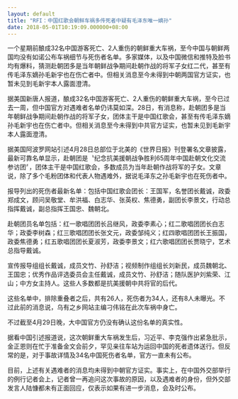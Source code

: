 ```yaml
---
layout: default
title: "RFI：中国红歌会朝鲜车祸多传死者中疑有毛泽东唯一嫡孙"
date: 2018-05-01T10:19:09.000000+08:00
---
```


一个星期前酿成32名中国游客死亡、2人重伤的朝鲜重大车祸，至今中国与朝鲜两国均没有如诺公布车祸细节与死伤者名单。多家媒体，以及中国微信和推特及脸书均有爆料，猜测赴朝团多是当年朝鲜战争期间赴朝作战的将军子女红二代，甚至有传毛泽东嫡孙毛新宇也在伤亡者中。但相关消息至今未得到中朝两国官方证实，也暂未见到毛新宇本人露面澄清。

据美国新唐人报道，酿成32名中国游客死亡、2人重伤的朝鲜重大车祸，至今已过去一周，但中国官方对遇难者名单仍讳莫如深。28日，有消息称，赴朝团多是当年朝鲜战争期间赴朝作战的将军子女，团体主干是中国红歌会，甚至有传毛泽东嫡孙毛新宇也在伤亡者中。但相关消息至今未得到中共官方证实，也暂未见到毛新宇本人露面澄清。

据美国阿波罗网站引述4月28日总部位于北美的《世界日报》刊登署名文章披露，最新可靠名单显示，赴朝团是〝纪念抗美援朝战争胜利65周年中国赴朝文化交流参访团〞，团体主干是中国红歌会，多数成员为当年赴朝作战将军的子女。文章说，除了多个毛粉团体和代表人物遇难外，据说毛泽东之孙毛新宇也在死伤者中。

报导列出的死伤者最新名单：包括中国红歌会团长：王国军，名誉团长戴诚，政委郑成文，顾问吴敬堂、牟洪福、白志华、张英权、焦德勇，副团长李景文，行动总指挥戴诚，副总指挥王国忠、魏朝北。

赴朝团员名单包括：红一歌唱团团长吕继风，政委李素心；红二歌唱团团长白志华；政委李树森；红三歌唱团团长张文元，政委邹纯义；红四歌唱团团长王振国，政委焦德勇；红五歌唱团团长夏淑芳，政委李景文；红六歌唱团团长贾晓宁，艺术总指导戴诚。

宣传报导组组长戴诚，成员文竹、孙舒洁；视频制作组组长刘新民，成员魏朝北、王国忠；优秀作品评选委员会主任戴诚，成员文竹、孙舒洁；随队医护刘紫荣、江山；中方女主持人。这些人多数都是抗美援朝中共将官的后代。

这些名单中，排除重叠者之后，共有26人，死伤者为34人，还有8人未曝光。不过此前的消息说，乌有之乡网站主编刁伟铭在此次车祸中身亡。

不过截至4月29日晚，大中国官方仍没有确认这份名单的真实性。

据看中国引述报道说，这次朝鲜重大车祸发生后，习近平、李克强作出紧急批示，金正恩则在忙于准备金文会前夕，罕见亲往车站为运回中国的死者遗体送行。但反常的是，对于事故详情及34名中国死伤者名单，官方一直未有公布。 

目前，上述有关遇难者的消息均未得到中朝官方证实。事实上，在中国外交部举行的例行记者会上，记者曾一再追问这次事故的原因，以及遇难者的身份，但外交部发言人陆慷都未有正面回应，仅表示如果有进一步消息，会及时公布。 


